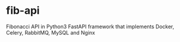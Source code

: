 # fib-api
Fibonacci API in Python3 FastAPI framework that implements Docker, Celery, RabbitMQ, MySQL and Nginx
